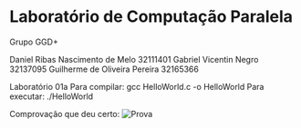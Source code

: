 # Laboratório de Computação Paralela

Grupo GGD+

Daniel Ribas Nascimento de Melo 32111401
Gabriel Vicentin Negro 32137095
Guilherme de Oliveira Pereira 32165366

Laboratório 01a
Para compilar: gcc HelloWorld.c -o HelloWorld
Para executar: ./HelloWorld

Comprovação que deu certo:
![Prova](/computacao_paralela/lab01a/Lab01a_Prova.PNG)

